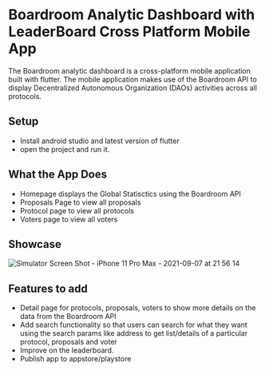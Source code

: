 # Boardroom Analytic Dashboard with LeaderBoard Cross Platform Mobile App

The Boardroom analytic dashboard is a cross-platform mobile application built with flutter. The mobile application makes use of the Boardroom API to display Decentralized Autonomous Organization (DAOs) activities across all protocols.


## Setup
- Install android studio and latest version of flutter
- open the project and run it. 

## What the App Does
- Homepage displays the Global Statisctics using the Boardroom API
- Proposals Page to view all proposals
- Protocol page to view all protocols
- Voters page to view all voters

## Showcase
![Simulator Screen Shot - iPhone 11 Pro Max - 2021-09-07 at 21 56 14](https://user-images.githubusercontent.com/23031920/132411592-2d2e39e3-fb2a-429f-8671-b9fe27843899.png)

## Features to add
- Detail page for protocols, proposals, voters to show more details on the data from the Boardroom API
- Add search functionality so that users can search for what they want using the search params like address to get list/details of a particular protocol, proposals and voter
- Improve on the leaderboard.
- Publish app to appstore/playstore


